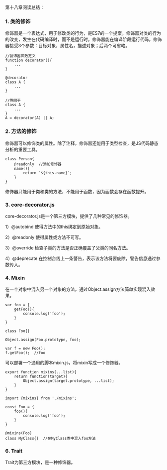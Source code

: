 第十八章阅读总结：

### 1. 类的修饰

修饰器是一个表达式，用于修改类的行为，是ES7的一个提案。修饰器对类的行为的改变，发生在代码编译时，而不是运行时。修饰器能在编译阶段运行代码。修饰器接受3个参数：目标对象，属性名，描述对象；后两个可省略。

```
//装饰器函数定义
function decorator(){
    ...
}

@decorator
class A {
    ...
}

//等同于
class A {
    ...
}
A = decorator(A) || A;
```

### 2. 方法的修饰

修饰器可以修饰类的属性。除了注释，修饰器还能用于类型检查，是JS代码静态分析的重要工具。

```
class Person{
    @readonly  //添加修饰器
    name(){
        return `${this.name}`;
    }
}
```

修饰器只能用于类和类的方法，不能用于函数，因为函数会存在函数提升。

### 3. core-decorator.js

core-decorator.js是一个第三方模块，提供了几种常见的修饰器。

1）@autobind 使得方法中的this绑定到原始对象。

2）@readonly 使得属性或方法不可写。

3）@override 检查子类的方法是否正确覆盖了父类的同名方法。

4）@deprecate 在控制台线上一条警告，表示该方法将要废除，警告信息通过参数传入。

### 4. Mixin

在一个对象中混入另一个对象的方法。通过Object.assign方法简单实现混入效果。

```
var foo = {
	getFoo(){
		console.log('foo');
	}
}

class Foo{}

Object.assign(Foo.prototype, foo);

var f = new Foo();
f.getFoo();  //foo
```

可以部署一个通用的脚本mixin.js，将mixin写成一个修饰器。

```
export function mixins(...list){
    return function(target){
        Object.assign(target.prototype, ...list);
    }
}
```

```
import {mixins} from './mixins';

const Foo = {
    foo(){
        console.log('foo');
    }
}

@mixins(Foo)
class MyClass{}  //在MyClass类中混入foo方法
```

### 6. Trait

Trait为第三方模块，是一种修饰器。


